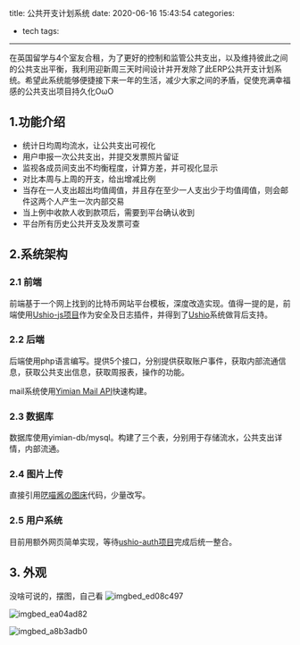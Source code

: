 title: 公共开支计划系统
date: 2020-06-16 15:43:54
categories:
- tech
tags:
---
在英国留学与4个室友合租，为了更好的控制和监管公共支出，以及维持彼此之间的公共支出平衡，我利用迎新周三天时间设计并开发除了此ERP公共开支计划系统。希望此系统能够便捷接下来一年的生活，减少大家之间的矛盾，促使充满幸福感的公共支出项目持久化OωO


<!--more-->

## 1.功能介绍
 - 统计日均周均流水，让公共支出可视化
 - 用户申报一次公共支出，并提交发票照片留证
 - 监视各成员间支出不均衡程度，计算方差，并可视化显示
 - 对比本周与上周的开支，给出增减比例
 - 当存在一人支出超出均值阈值，并且存在至少一人支出少于均值阈值，则会邮件这两个人产生一次内部交易
 - 当上例中收款人收到款项后，需要到平台确认收到
 - 平台所有历史公共开支及发票可查

## 2.系统架构

### 2.1 前端
前端基于一个网上找到的比特币网站平台模板，深度改造实现。值得一提的是，前端使用[Ushio-js项目](https://github.com/iotcat/ushio-js)作为安全及日志插件，并得到了[Ushio](https://ushio.xyz)系统做背后支持。

### 2.2 后端
后端使用php语言编写。提供5个接口，分别提供获取账户事件，获取内部流通信息，获取公共支出信息，获取周报表，操作的功能。

mail系统使用[Yimian Mail API](https://www.eee.dog/tech/mail-api.html)快速构建。

### 2.3 数据库
数据库使用yimian-db/mysql。构建了三个表，分别用于存储流水，公共支出详情，内部流通。

### 2.4 图片上传
直接引用[呓喵酱の图床](https://imgbed.yimian.xyz)代码，少量改写。

### 2.5 用户系统
目前用额外网页简单实现，等待[ushio-auth项目](https://github.com/iotcat/auth)完成后统一整合。

## 3. 外观
没啥可说的，摆图，自己看
![imgbed_ed08c497](https://api.yimian.xyz/img/?path=imgbed/img_ed08c497_1080x6654_8_null_normal.jpeg)

![imgbed_ea04ad82](https://api.yimian.xyz/img/?path=imgbed/img_ea04ad82_1080x5082_8_null_normal.jpeg)

![imgbed_a8b3adb0](https://api.yimian.xyz/img/?path=imgbed/img_a8b3adb0_1080x2160_8_null_normal.jpeg)



